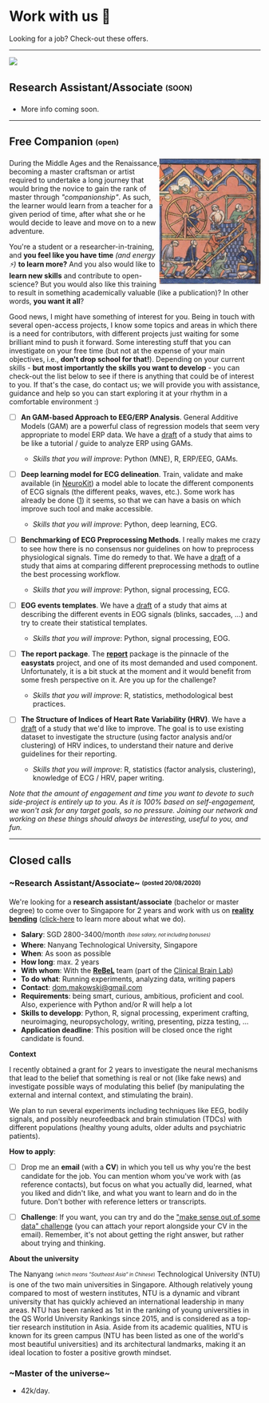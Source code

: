 # Work with us 🤗

Looking for a job? Check-out these offers.

----


<img height="400" src="https://dominiquemakowski.github.io/img/headers/singapore.jpg">



## Research Assistant/Associate <sub><sup>(SOON)</sup></sub>

- More info coming soon.

----

## Free Companion <sub><sup>(open)</sup></sub>

<img align="right" height="250" src="img/masons.jpg">



During the Middle Ages and the Renaissance, becoming a master craftsman or artist required to undertake a long journey that would bring the novice to gain the rank of master through *"companionship"*. As such, the learner would learn from a teacher for a given period of time, after what she or he would decide to leave and move on to a new adventure.

You're a student or a researcher-in-training, and **you feel like you have time** *(and energy ⚡)* **to learn more?** And you also would like to **learn new skills** and contribute to open-science? But you would also like this training to result in something academically valuable (like a publication)? In other words, **you want it all**?

Good news, I might have something of interest for you. Being in touch with several open-access projects, I know some topics and areas in which there is a need for contributors, with different projects just waiting for some brilliant mind to push it forward. Some interesting stuff that you can investigate on your free time (but not at the expense of your main objectives, i.e., **don't drop school for that!**). Depending on your current skills - **but most importantly the skills you want to develop** - you can check-out the list below to see if there is anything that could be of interest to you. If that's the case, do contact us; we will provide you with assistance, guidance and help so you can start exploring it at your rhythm in a comfortable environment :)


- [ ] **An GAM-based Approach to EEG/ERP Analysis**. General Additive Models (GAM) are a powerful class of regression models that seem very appropriate to model ERP data. We have a [draft](https://neurokit2.readthedocs.io/en/latest/studies/erp_gam.html) of a study that aims to be like a tutorial / guide to analyze ERP using GAMs.
    - *Skills that you will improve*: Python (MNE), R, ERP/EEG, GAMs.

- [ ] **Deep learning model for ECG delineation**. Train, validate and make available (in [NeuroKit](https://github.com/neuropsychology/NeuroKit)) a model able to locate the different components of ECG signals (the different peaks, waves, etc.). Some work has already be done ([1](https://github.com/neuropsychology/NeuroKit/issues/89#issuecomment-653834058)) it seems, so that we can have a basis on which improve such tool and make accessible.
    - *Skills that you will improve*: Python, deep learning, ECG.

- [ ] **Benchmarking of ECG Preprocessing Methods**. I really makes me crazy to see how there is no consensus nor guidelines on how to preprocess physiological signals. Time do remedy to that. We have a [draft](https://neurokit2.readthedocs.io/en/latest/studies/ecg_preprocessing.html) of a study that aims at comparing different preprocessing methods to outline the best processing workflow.
    - *Skills that you will improve*: Python, signal processing, ECG.

- [ ] **EOG events templates**. We have a [draft](https://neurokit2.readthedocs.io/en/latest/studies/eog_blinktemplate.html) of a study that aims at describing the different events in EOG signals (blinks, saccades, ...) and try to create their statistical templates.
    - *Skills that you will improve*: Python, signal processing, EOG.

- [ ] **The report package**. The [**report**](https://github.com/easystats/report) package is the pinnacle of the **easystats** project, and one of its most demanded and used component. Unfortunately, it is a bit stuck at the moment and it would benefit from some fresh perspective on it. Are you up for the challenge?
    - *Skills that you will improve*: R, statistics, methodological best practices.

- [ ] **The Structure of Indices of Heart Rate Variability (HRV)**. We have a [draft](https://neurokit2.readthedocs.io/en/latest/studies/hrv_structure.html) of a study that we'd like to improve. The goal is to use existing dataset to investigate the structure (using factor analysis and/or clustering) of HRV indices, to understand their nature and derive guidelines for their reporting.
    - *Skills that you will improve*: R, statistics (factor analysis, clustering), knowledge of ECG / HRV, paper writing.

*Note that the amount of engagement and time you want to devote to such side-project is entirely up to you. As it is 100% based on self-engagement, we won't ask for any target goals, so no pressure. Joining our network and working on these things should always be interesting, useful to you, and fun.*

----
## Closed calls

### ~Research Assistant/Associate~ <sub><sup>(posted 20/08/2020)</sup></sub>

We're looking for a **research assistant/associate** (bachelor or master degree) to come over to Singapore for 2 years and work with us on [**reality bending**](https://dominiquemakowski.github.io/research/) ([click-here](https://dominiquemakowski.github.io/research/) to learn more about what we do).

- **Salary**: SGD 2800-3400/month <sub><sup>*(base salary, not including bonuses)*</sup></sub>
- **Where**: Nanyang Technological University, Singapore
- **When**: As soon as possible
- **How long**: max. 2 years
- **With whom**: With the [**ReBeL**](https://dominiquemakowski.github.io/research/#people) team (part of the [Clinical Brain Lab](http://www.clinicalbrain.org/))
- **To do what**: Running experiments, analyzing data, writing papers
- **Contact**: dom.makowski@gmail.com
- **Requirements**: being smart, curious, ambitious, proficient and cool. Also, experience with Python and/or R will help a lot
- **Skills to developp**: Python, R, signal processing, experiment crafting, neuroimaging, neuropsychology, writing, presenting, pizza testing, ...
- **Application deadline**: This position will be closed once the right candidate is found.

**Context**

I recently obtained a grant for 2 years to investigate the neural mechanisms that lead to the belief that something is real or not (like fake news) and investigate possible ways of modulating this belief (by manipulating the external and internal context, and stimulating the brain).

We plan to run several experiments including techniques like EEG, bodily signals, and possibly neurofeedback and brain stimulation (TDCs) with different populations (healthy young adults, older adults and psychiatric patients).


**How to apply**:

- [ ] Drop me an **email** (with a **CV**) in which you tell us why you're the best candidate for the job. You can mention whom you've work with (as reference contacts), but focus on what you actually did, learned, what you liked and didn't like, and what you want to learn and do in the future. Don't bother with reference letters or transcripts.

- [ ] **Challenge**: If you want, you can try and do the ["make sense out of some data" challenge](https://github.com/DominiqueMakowski/jobs/tree/master/challenge) (you can attach your report alongside your CV in the email). Remember, it's not about getting the right answer, but rather about trying and thinking.


**About the university**

The Nanyang <sub><sup>(*which means "Southeast Asia" in Chinese*)</sup></sub> Technological University (NTU) is one of the two main universities in Singapore. Although relatively young compared to most of western institutes, NTU is a dynamic and vibrant university that has quickly achieved an international leadership in many areas. NTU has been ranked as 1st in the ranking of young universities in the QS World University Rankings since 2015, and is considered as a top-tier research institution in Asia.
Aside from its academic qualities, NTU is known for its green campus (NTU has been listed as one of the world's most beautiful universities) and its architectural landmarks, making it an ideal location to foster a positive growth mindset.


### ~Master of the universe~

- 42k/day.
